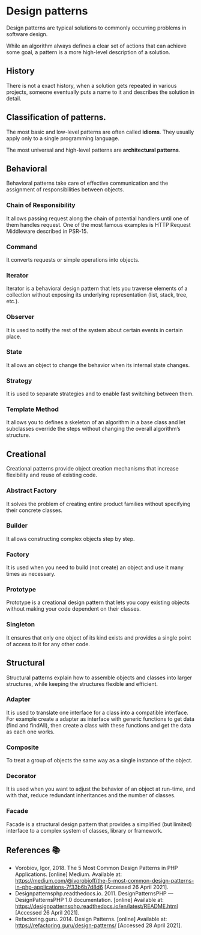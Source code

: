 # Design patterns

Design patterns are typical solutions to commonly occurring problems in software design.

While an algorithm always defines a clear set of actions that can achieve some goal, a pattern is a more high-level description of a solution. 

## History

There is not a exact history, when a solution gets repeated in various projects, someone eventually puts a name to it and describes the solution in detail.

## Classification of patterns.

The most basic and low-level patterns are often called __idioms__. They usually apply only to a single programming language.

The most universal and high-level patterns are __architectural patterns__.

## Behavioral

Behavioral patterns take care of effective communication and the assignment of responsibilities between objects.

### Chain of Responsibility

It allows passing request along the chain of potential handlers until one of them handles request. One of the most famous examples is HTTP Request Middleware described in PSR-15.

### Command

It converts requests or simple operations into objects.

### Iterator

Iterator is a behavioral design pattern that lets you traverse elements of a collection without exposing its underlying representation (list, stack, tree, etc.).

### Observer

It is used to notify the rest of the system about certain events in certain place.

### State

It allows an object to change the behavior when its internal state changes.

### Strategy

It is used to separate strategies and to enable fast switching between them.

### Template Method

It allows you to defines a skeleton of an algorithm in a base class and let subclasses override the steps without changing the overall algorithm’s structure.

## Creational

Creational patterns provide object creation mechanisms that increase flexibility and reuse of existing code.

### Abstract Factory

It solves the problem of creating entire product families without specifying their concrete classes.

### Builder

It allows constructing complex objects step by step.

### Factory

It is used when you need to build (not create) an object and use it many times as necessary.

### Prototype

Prototype is a creational design pattern that lets you copy existing objects without making your code dependent on their classes.

### Singleton

It ensures that only one object of its kind exists and provides a single point of access to it for any other code.

## Structural

Structural patterns explain how to assemble objects and classes into larger structures, while keeping the structures flexible and efficient.

### Adapter

It is used to translate one interface for a class into a compatible interface. For example create a adapter as interface with generic functions to get data (find and findAll), then create a class with these functions and get the data as each one works.

### Composite

To treat a group of objects the same way as a single instance of the object.

### Decorator

It is used when you want to adjust the behavior of an object at run-time, and with that, reduce redundant inheritances and the number of classes.

### Facade

Facade is a structural design pattern that provides a simplified (but limited) interface to a complex system of classes, library or framework.

## References :books:

- Vorobiov, Igor, 2018. The 5 Most Common Design Patterns in PHP Applications. [online] Medium. Available at: <https://medium.com/@ivorobioff/the-5-most-common-design-patterns-in-php-applications-7f33b6b7d8d6> [Accessed 26 April 2021].
- Designpatternsphp.readthedocs.io. 2011. DesignPatternsPHP — DesignPatternsPHP 1.0 documentation. [online] Available at: <https://designpatternsphp.readthedocs.io/en/latest/README.html> [Accessed 26 April 2021].
- Refactoring.guru. 2014. Design Patterns. [online] Available at: <https://refactoring.guru/design-patterns/> [Accessed 28 April 2021].